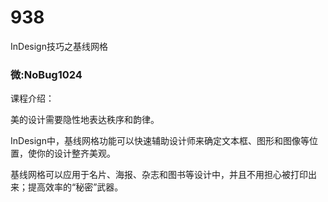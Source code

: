 # 938
InDesign技巧之基线网格
### 微:NoBug1024 


课程介绍：

美的设计需要隐性地表达秩序和韵律。

InDesign中，基线网格功能可以快速辅助设计师来确定文本框、图形和图像等位置，使你的设计整齐美观。

基线网格可以应用于名片、海报、杂志和图书等设计中，并且不用担心被打印出来；提高效率的“秘密”武器。
